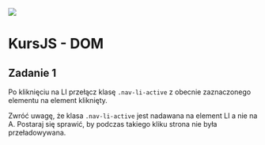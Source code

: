 ![](../../../kursjs.png)

# KursJS - DOM

## Zadanie 1
Po kliknięciu na LI przełącz klasę `.nav-li-active` z obecnie zaznaczonego elementu na element kliknięty.

Zwróć uwagę, że klasa `.nav-li-active` jest nadawana na element LI a nie na A. Postaraj się sprawić, by podczas takiego kliku strona nie była przeładowywana.